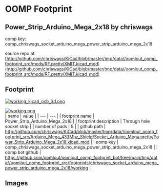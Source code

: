 # OOMP Footprint  
## Power_Strip_Arduino_Mega_2x18  by chriswags  
  
oomp key: oomp_chriswags_socket_arduino_mega_power_strip_arduino_mega_2x18  
  
source repo at: [http://github.com/chriswags/KiCad/blob/master/tmp/data//oomlout_oomp_footprint_src/mods/RF.pretty/XMIT.kicad_mod](http://github.com/chriswags/KiCad/blob/master/tmp/data//oomlout_oomp_footprint_src/mods/RF.pretty/XMIT.kicad_mod)  
## Footprint  
  
[![working_kicad_pcb_3d.png](working_kicad_pcb_3d_600.png)](working_kicad_pcb_3d.png)  
  
[![working.png](working_600.png)](working.png)  
| name | value | 
| --- | --- | 
| footprint name | Power_Strip_Arduino_Mega_2x18 | 
| footprint description | Through hole socket strip | 
| number of pads | 8 | 
| github path | http://github.com/chriswags/KiCad/blob/master/tmp/data//oomlout_oomp_footprint_src/Arduino_Mega_433Mhz_Shield/Socket_Arduino_Mega.pretty/Power_Strip_Arduino_Mega_2x18.kicad_mod | 
| oomp key | oomp_chriswags_socket_arduino_mega_power_strip_arduino_mega_2x18 | 
| oomp bot github | https://github.com/oomlout/oomlout_oomp_footprint_bot/tree/main/tmp/data//oomlout_oomp_footprint_src/footprints/chriswags_socket_arduino_mega_power_strip_arduino_mega_2x18/working | 
## Images  
